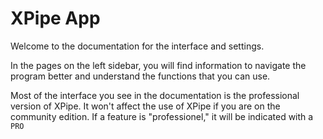 # XPipe App
Welcome to the documentation for the interface and settings.

In the pages on the left sidebar,
you will find information to navigate the program better and understand the functions that you can use.

Most of the interface you see in the documentation is the professional version of XPipe.
It won't affect the use of XPipe if you are on the community edition.
If a feature is "professionel," it will be indicated with a `PRO`